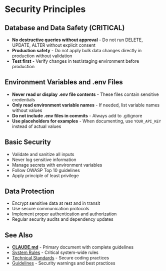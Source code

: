 # Security Principles

## Database and Data Safety (CRITICAL)

- **No destructive queries without approval** - Do not run DELETE, UPDATE, ALTER without explicit consent
- **Production safety** - Do not apply bulk data changes directly in production without validation
- **Test first** - Verify changes in test/staging environment before production

## Environment Variables and .env Files

- **Never read or display .env file contents** - These files contain sensitive credentials
- **Only read environment variable names** - If needed, list variable names without values
- **Do not include .env files in commits** - Always add to .gitignore
- **Use placeholders for examples** - When documenting, use `YOUR_API_KEY` instead of actual values

## Basic Security

- Validate and sanitize all inputs
- Never log sensitive information
- Manage secrets with environment variables
- Follow OWASP Top 10 guidelines
- Apply principle of least privilege

## Data Protection

- Encrypt sensitive data at rest and in transit
- Use secure communication protocols
- Implement proper authentication and authorization
- Regular security audits and dependency updates

## See Also

- [**CLAUDE.md**](./CLAUDE.md) - Primary document with complete guidelines
- [System Rules](./system-rules.md) - Critical system-wide rules
- [Technical Standards](./technical-standards.md) - Secure coding practices
- [Guidelines](./guidelines.md) - Security warnings and best practices
